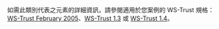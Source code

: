如需此類別代表之元素的詳細資訊，請參閱適用於您案例的 WS-Trust 規格：[WS-Trust February 2005](http://schemas.xmlsoap.org/ws/2005/02/trust/)、[WS-Trust 1.3](https://docs.oasis-open.org/ws-sx/ws-trust/200512/ws-trust-1.3-os.html) 或 [WS-Trust 1.4](https://docs.oasis-open.org/ws-sx/ws-trust/v1.4/os/ws-trust-1.4-spec-os.html)。

